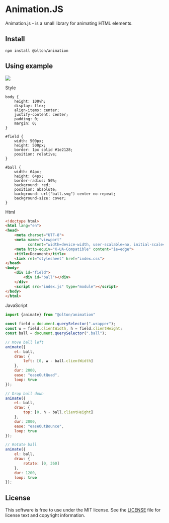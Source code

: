 # Animation.JS
Animation.js - is a small library for animating HTML elements.

## Install
```shell
npm install @olton/animation
```

## Using example
![](https://raw.githubusercontent.com/olton/animationjs/master/public/images/animating-ball.gif?token=GHSAT0AAAAAAB6BLCLN7XLLTPZMTSWSGMU2Y7QVIRA)

Style
```style
body {
    height: 100vh;
    display: flex;
    align-items: center;
    justify-content: center;
    padding: 0;
    margin: 0;
}

#field {
    width: 500px;
    height: 500px;
    border: 1px solid #1e2128;
    position: relative;
}

#ball {
    width: 64px;
    height: 64px;
    border-radius: 50%;
    background: red;
    position: absolute;
    background: url("ball.svg") center no-repeat;
    background-size: cover;
}
```
Html
```html
<!doctype html>
<html lang="en">
<head>
    <meta charset="UTF-8">
    <meta name="viewport"
          content="width=device-width, user-scalable=no, initial-scale=1.0, maximum-scale=1.0, minimum-scale=1.0">
    <meta http-equiv="X-UA-Compatible" content="ie=edge">
    <title>Document</title>
    <link rel="stylesheet" href="index.css">
</head>
<body>
    <div id="field">
        <div id="ball"></div>
    </div>
    <script src="index.js" type="module"></script>
</body>
</html>
```
JavaScript
```javascript
import {animate} from "@olton/animation"

const field = document.querySelector(".wrapper");
const w = field.clientWidth, h = field.clientHeight;
const ball = document.querySelector(".ball");

// Move ball left
animate({
    el: ball,
    draw: {
        left: [0, w - ball.clientWidth]
    },
    dur: 2000,
    ease: "easeOutQuad",
    loop: true
});

// Drop ball down
animate({
    el: ball,
    draw: {
        top: [0, h - ball.clientHeight]
    },
    dur: 2000,
    ease: "easeOutBounce",
    loop: true
});

// Rotate ball
animate({
    el: ball,
    draw: {
        rotate: [0, 360]
    },
    dur: 1200,
    loop: true
});
```

## License
This software is free to use under the MIT license. See the [LICENSE](LICENSE) file for license text and copyright information.